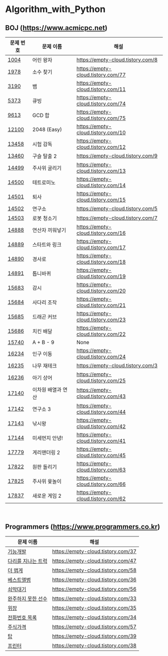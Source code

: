 Algorithm_with_Python
==========

BOJ (https://www.acmicpc.net)
----------
| 문제 번호 | 문제 이름 | 해설 |
| --- | --- | --- |
| [1004](https://www.acmicpc.net/problem/1004) | 어린 왕자 | https://empty-cloud.tistory.com/8 |
| [1978](https://www.acmicpc.net/problem/1978) | 소수 찾기 | https://empty-cloud.tistory.com/77 |
| [3190](https://www.acmicpc.net/problem/3190) | 뱀 | https://empty-cloud.tistory.com/11 |
| [5373](https://www.acmicpc.net/problem/5373) | 큐빙 | https://empty-cloud.tistory.com/74 |
| [9613](https://www.acmicpc.net/problem/9613) | GCD 합 | https://empty-cloud.tistory.com/75 |
| [12100](https://www.acmicpc.net/problem/12100) | 2048 (Easy) | https://empty-cloud.tistory.com/10 |
| [13458](https://www.acmicpc.net/problem/13458) | 시험 감독 | https://empty-cloud.tistory.com/12 |
| [13460](https://www.acmicpc.net/problem/13460) | 구슬 탈출 2 | https://empty-cloud.tistory.com/9 |
| [14499](https://www.acmicpc.net/problem/14499) | 주사위 굴리기 | https://empty-cloud.tistory.com/13 |
| [14500](https://www.acmicpc.net/problem/14500) | 테트로미노 | https://empty-cloud.tistory.com/14 |
| [14501](https://www.acmicpc.net/problem/14501) | 퇴사 | https://empty-cloud.tistory.com/15 |
| [14502](https://www.acmicpc.net/problem/14502) | 연구소 | https://empty-cloud.tistory.com/5 |
| [14503](https://www.acmicpc.net/problem/14503) | 로봇 청소기 | https://empty-cloud.tistory.com/7 |
| [14888](https://www.acmicpc.net/problem/14888) | 연산자 끼워넣기 | https://empty-cloud.tistory.com/16 |
| [14889](https://www.acmicpc.net/problem/14889) | 스타트와 링크 | https://empty-cloud.tistory.com/17 |
| [14890](https://www.acmicpc.net/problem/14890) | 경사로 | https://empty-cloud.tistory.com/18 |
| [14891](https://www.acmicpc.net/problem/14891) | 톱니바퀴 | https://empty-cloud.tistory.com/19 |
| [15683](https://www.acmicpc.net/problem/15683) | 감시 | https://empty-cloud.tistory.com/20 |
| [15684](https://www.acmicpc.net/problem/15684) | 사다리 조작 | https://empty-cloud.tistory.com/21 |
| [15685](https://www.acmicpc.net/problem/15685) | 드래곤 커브 | https://empty-cloud.tistory.com/23 |
| [15686](https://www.acmicpc.net/problem/15686) | 치킨 배달 | https://empty-cloud.tistory.com/22 |
| [15740](https://www.acmicpc.net/problem/15740) | A + B - 9 | None|
| [16234](https://www.acmicpc.net/problem/16234) | 인구 이동 | https://empty-cloud.tistory.com/24 |
| [16235](https://www.acmicpc.net/problem/16235) | 나무 재테크 | https://empty-cloud.tistory.com/3 |
| [16236](https://www.acmicpc.net/problem/16236) | 아기 상어 | https://empty-cloud.tistory.com/25 |
| [17140](https://www.acmicpc.net/problem/17140) | 이차원 배열과 연산 | https://empty-cloud.tistory.com/43 |
| [17142](https://www.acmicpc.net/problem/17142) | 연구소 3 | https://empty-cloud.tistory.com/44 |
| [17143](https://www.acmicpc.net/problem/17143) | 낚시왕 | https://empty-cloud.tistory.com/42 |
| [17144](https://www.acmicpc.net/problem/17144) | 미세먼지 안녕! | https://empty-cloud.tistory.com/41 |
| [17779](https://www.acmicpc.net/problem/17779) | 게리맨더링 2 | https://empty-cloud.tistory.com/45 |
| [17822](https://www.acmicpc.net/problem/17822) | 원판 돌리기 | https://empty-cloud.tistory.com/63 |
| [17825](https://www.acmicpc.net/problem/17825) | 주사위 윷놀이 | https://empty-cloud.tistory.com/66 |
| [17837](https://www.acmicpc.net/problem/17837) | 새로운 게임 2 | https://empty-cloud.tistory.com/62 |

</br>

Programmers (https://www.programmers.co.kr)
----------
| 문제 이름 | 해설 |
| --- | --- |
| [기능개발](https://programmers.co.kr/learn/courses/30/lessons/42586) | https://empty-cloud.tistory.com/37 |
| [다리를 지나는 트럭](https://programmers.co.kr/learn/courses/30/lessons/42583) | https://empty-cloud.tistory.com/47 |
| [더 맵게](https://programmers.co.kr/learn/courses/30/lessons/42626) | https://empty-cloud.tistory.com/58 |
| [베스트앨범](https://programmers.co.kr/learn/courses/30/lessons/42579) | https://empty-cloud.tistory.com/36 |
| [쇠막대기](https://programmers.co.kr/learn/courses/30/lessons/42585) | https://empty-cloud.tistory.com/56 |
| [완주하지 못한 선수](https://programmers.co.kr/learn/courses/30/lessons/42576) | https://empty-cloud.tistory.com/33 |
| [위장](https://programmers.co.kr/learn/courses/30/lessons/42578) | https://empty-cloud.tistory.com/35 |
| [전화번호 목록](https://programmers.co.kr/learn/courses/30/lessons/42577) | https://empty-cloud.tistory.com/34 |
| [주식가격](https://programmers.co.kr/learn/courses/30/lessons/42584) | https://empty-cloud.tistory.com/57 |
| [탑](https://programmers.co.kr/learn/courses/30/lessons/42588) | https://empty-cloud.tistory.com/39 |
| [프린터](https://programmers.co.kr/learn/courses/30/lessons/42587) | https://empty-cloud.tistory.com/38 |
